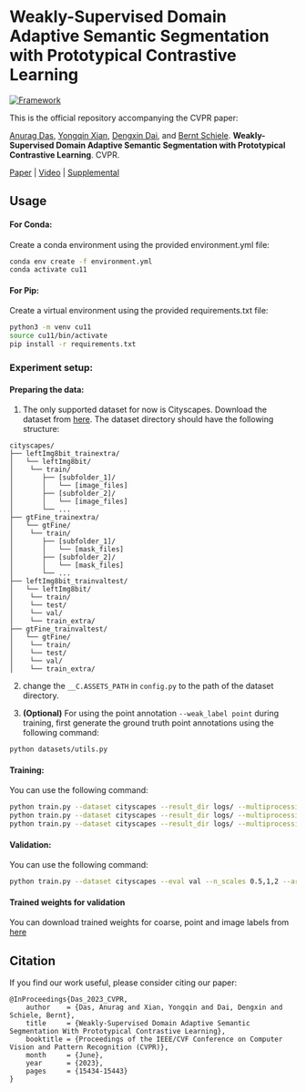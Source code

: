 # Weakly-Supervised Domain Adaptive Semantic Segmentation with Prototypical Contrastive Learning
[![Framework](https://img.shields.io/badge/PyTorch-%23EE4C2C.svg?&logo=PyTorch&logoColor=white)](https://pytorch.org/)


This is the official repository accompanying the CVPR paper:

[Anurag Das](https://anurag-198.github.io/), [Yongqin Xian](https://xianyongqin.github.io/), [Dengxin Dai](https://vas.mpi-inf.mpg.de/dengxin/), and [Bernt Schiele](https://scholar.google.com/citations?user=z76PBfYAAAAJ&hl=en). **Weakly-Supervised Domain Adaptive Semantic Segmentation with Prototypical Contrastive Learning**. CVPR.

[Paper](https://openaccess.thecvf.com/content/CVPR2023/papers/Das_Weakly-Supervised_Domain_Adaptive_Semantic_Segmentation_With_Prototypical_Contrastive_Learning_CVPR_2023_paper.pdf) | [Video](https://www.youtube.com/watch?v=Arg8p0Zrf9A) | [Supplemental](https://openaccess.thecvf.com/content/CVPR2023/supplemental/Das_Weakly-Supervised_Domain_Adaptive_CVPR_2023_supplemental.pdf)


## Usage

#### For Conda:
Create a conda environment using the provided environment.yml file:

```bash
conda env create -f environment.yml
conda activate cu11
```
#### For Pip:
Create a virtual environment using the provided requirements.txt file:

```bash
python3 -m venv cu11
source cu11/bin/activate
pip install -r requirements.txt
```

### Experiment setup:

#### Preparing the data:
1. The only supported dataset for now is Cityscapes. Download the dataset from [here](https://www.cityscapes-dataset.com/). The dataset directory should have the following structure:

```
cityscapes/
├── leftImg8bit_trainextra/
│   └── leftImg8bit/
│    └── train/
│       ├── [subfolder_1]/
│       │   └── [image_files]
│       ├── [subfolder_2]/
│       │   └── [image_files]
│       └── ...
├── gtFine_trainextra/
│   └── gtFine/
│    └── train/
│       ├── [subfolder_1]/
│       │   └── [mask_files]
│       ├── [subfolder_2]/
│       │   └── [mask_files]
│       └── ...
├── leftImg8bit_trainvaltest/
│   └── leftImg8bit/
│    └── train/
│    └── test/
│    └── val/
│    └── train_extra/
├── gtFine_trainvaltest/
│   └── gtFine/
│    └── train/
│    └── test/
│    └── val/
│    └── train_extra/
```

2. change the ```__C.ASSETS_PATH``` in ```config.py``` to the path of the dataset directory.

3. **(Optional)** For using the point annotation ```--weak_label point``` during training, first generate the ground truth point annotations using the following command:

```bash
python datasets/utils.py
```

#### Training:
You can use the following command:

```bash
python train.py --dataset cityscapes --result_dir logs/ --multiprocessing_distributed  --use_contrast  --bn_buffer --weak_label coarse --use_wl --imloss --improto
python train.py --dataset cityscapes --result_dir logs/ --multiprocessing_distributed  --use_contrast  --bn_buffer --weak_label point --use_wl --imloss --improto
python train.py --dataset cityscapes --result_dir logs/ --multiprocessing_distributed  --use_contrast  --bn_buffer --weak_label image --imloss --improto
```

#### Validation:
You can use the following command:

```bash
python train.py --dataset cityscapes --eval val --n_scales 0.5,1,2 --arch deepv2.DeepV2R101 --result_dir  logs/coarse --multiprocessing_distributed --snapshot 'location to checkpoint'
```

#### Trained weights for validation 
You can download trained weights for coarse, point and image labels from [here](https://github.com/anurag-198/WDASS/releases/tag/v1.0.0)

## Citation

If you find our work useful, please consider citing our paper:

```
@InProceedings{Das_2023_CVPR,
    author    = {Das, Anurag and Xian, Yongqin and Dai, Dengxin and Schiele, Bernt},
    title     = {Weakly-Supervised Domain Adaptive Semantic Segmentation With Prototypical Contrastive Learning},
    booktitle = {Proceedings of the IEEE/CVF Conference on Computer Vision and Pattern Recognition (CVPR)},
    month     = {June},
    year      = {2023},
    pages     = {15434-15443}
}
```

